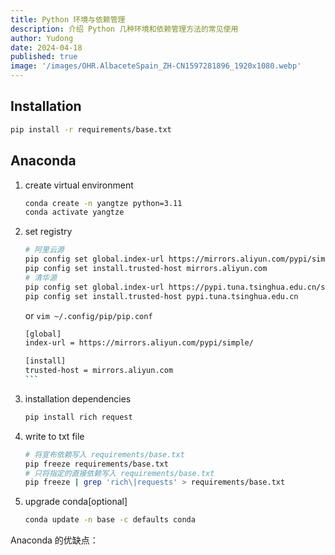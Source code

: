 ```yaml
---
title: Python 环境与依赖管理
description: 介绍 Python 几种环境和依赖管理方法的常见使用
author: Yudong
date: 2024-04-18
published: true
image: '/images/OHR.AlbaceteSpain_ZH-CN1597281896_1920x1080.webp'
---
```


## Installation

```bash
pip install -r requirements/base.txt
```

## Anaconda

1. create virtual environment

   ```bash
   conda create -n yangtze python=3.11
   conda activate yangtze
   ```

2. set registry

   ```bash
   # 阿里云源
   pip config set global.index-url https://mirrors.aliyun.com/pypi/simple/
   pip config set install.trusted-host mirrors.aliyun.com
   # 清华源
   pip config set global.index-url https://pypi.tuna.tsinghua.edu.cn/simple/
   pip config set install.trusted-host pypi.tuna.tsinghua.edu.cn
   ```

   or `vim ~/.config/pip/pip.conf`

   ````bash
   [global]
   index-url = https://mirrors.aliyun.com/pypi/simple/

   [install]
   trusted-host = mirrors.aliyun.com
   ```

   ````

3. installation dependencies

   ```bash
   pip install rich request
   ```

4. write to txt file

   ```bash
   # 将宣布依赖写入 requirements/base.txt
   pip freeze requirements/base.txt
   # 只将指定的直接依赖写入 requirements/base.txt
   pip freeze | grep 'rich\|requests' > requirements/base.txt
   ```

5. upgrade conda[optional]

   ```bash
   conda update -n base -c defaults conda
   ```

Anaconda 的优缺点：
